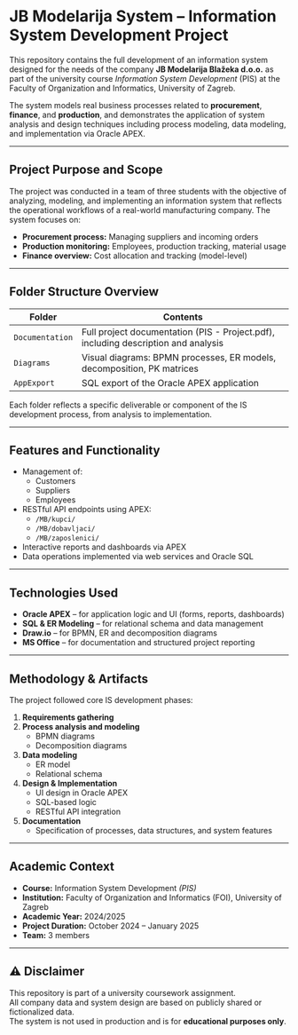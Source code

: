 # JB Modelarija System – Information System Development Project

This repository contains the full development of an information system designed for the needs of the company **JB Modelarija Blažeka d.o.o.** as part of the university course *Information System Development* (PIS) at the Faculty of Organization and Informatics, University of Zagreb.

The system models real business processes related to **procurement**, **finance**, and **production**, and demonstrates the application of system analysis and design techniques including process modeling, data modeling, and implementation via Oracle APEX.

---

## Project Purpose and Scope

The project was conducted in a team of three students with the objective of analyzing, modeling, and implementing an information system that reflects the operational workflows of a real-world manufacturing company. The system focuses on:

- **Procurement process:** Managing suppliers and incoming orders
- **Production monitoring:** Employees, production tracking, material usage
- **Finance overview:** Cost allocation and tracking (model-level)

---

## Folder Structure Overview

| Folder          | Contents                                                                          |
|-----------------|------------------------------------------------------------------------------------|
| `Documentation` | Full project documentation (PIS - Project.pdf), including description and analysis |
| `Diagrams`      | Visual diagrams: BPMN processes, ER models, decomposition, PK matrices             |
| `AppExport`    | SQL export of the Oracle APEX application                                          |

Each folder reflects a specific deliverable or component of the IS development process, from analysis to implementation.

---

## Features and Functionality

- Management of:
  - Customers
  - Suppliers
  - Employees
- RESTful API endpoints using APEX:
  - `/MB/kupci/`
  - `/MB/dobavljaci/`
  - `/MB/zaposlenici/`
- Interactive reports and dashboards via APEX
- Data operations implemented via web services and Oracle SQL

---

## Technologies Used

- **Oracle APEX** – for application logic and UI (forms, reports, dashboards)
- **SQL & ER Modeling** – for relational schema and data management
- **Draw.io** – for BPMN, ER and decomposition diagrams
- **MS Office** – for documentation and structured project reporting

---

## Methodology & Artifacts

The project followed core IS development phases:

1. **Requirements gathering**
2. **Process analysis and modeling**
   - BPMN diagrams
   - Decomposition diagrams
3. **Data modeling**
   - ER model
   - Relational schema
4. **Design & Implementation**
   - UI design in Oracle APEX
   - SQL-based logic
   - RESTful API integration
5. **Documentation**
   - Specification of processes, data structures, and system features

---

## Academic Context

- **Course:** Information System Development *(PIS)*
- **Institution:** Faculty of Organization and Informatics (FOI), University of Zagreb
- **Academic Year:** 2024/2025
- **Project Duration:** October 2024 – January 2025
- **Team:** 3 members

---

## ⚠️ Disclaimer

This repository is part of a university coursework assignment.  
All company data and system design are based on publicly shared or fictionalized data.  
The system is not used in production and is for **educational purposes only**.

